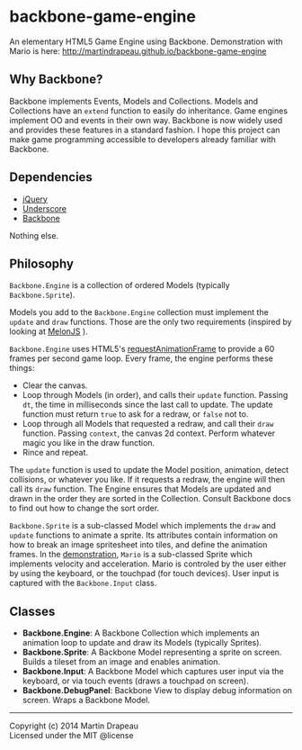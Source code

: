 backbone-game-engine
====================

An elementary HTML5 Game Engine using Backbone. Demonstration with Mario is here:
http://martindrapeau.github.io/backbone-game-engine


Why Backbone?
-------------

Backbone implements Events, Models and Collections. Models and Collections have an `extend` function to easily do inheritance. Game engines implement OO and events in their own way. Backbone is now widely used and provides these features in a standard fashion. I hope this project can make game programming accessible to developers already familiar with Backbone.


Dependencies
------------

- [jQuery](http://jquery.com/)
- [Underscore](http://underscorejs.org/)
- [Backbone](http://backbonejs.org/)

Nothing else.


Philosophy
----------

`Backbone.Engine` is a collection of ordered Models (typically `Backbone.Sprite`).

Models you add to the `Backbone.Engine` collection must implement the `update` and `draw` functions. Those are the only two requirements (inspired by looking at [MelonJS](https://github.com/melonjs/melonjs)
).

`Backbone.Engine` uses HTML5's [requestAnimationFrame](https://developer.mozilla.org/en/docs/Web/API/window.requestAnimationFrame) to provide a 60 frames per second game loop. Every frame, the engine performs these things:
- Clear the canvas.
- Loop through Models (in order), and calls their `update` function. Passing `dt`, the time in milliseconds since the last call to update. The update function must return `true` to ask for a redraw, or `false` not to.
- Loop through all Models that requested a redraw, and call their `draw` function. Passing `context`, the canvas 2d context. Perform whatever magic you like in the draw function.
- Rince and repeat.

The `update` function is used to update the Model position, animation, detect collisions, or whatever you like. If it requests a redraw, the engine will then call its `draw` function. The Engine ensures that Models are updated and drawn in the order they are sorted in the Collection. Consult Backbone docs to find out how to change the sort order.

`Backbone.Sprite` is a sub-classed Model which implements the `draw` and `update` functions to animate a sprite. Its attributes contain information on how to break an image spritesheet into tiles, and define the animation frames. In the [demonstration](http://martindrapeau.github.io/backbone-game-engine), `Mario` is a sub-classed Sprite which implements velocity and acceleration. Mario is controled by the user either by using the keyboard, or the touchpad (for touch devices). User input is captured with the `Backbone.Input` class.


Classes
-------

- **Backbone.Engine**: A Backbone Collection which implements an animation loop to update and draw its Models (typically Sprites).
- **Backbone.Sprite**: A Backbone Model representing a sprite on screen. Builds a tileset from an image and enables animation.
- **Backbone.Input**: A Backbone Model which captures user input via the keyboard, or via touch events (draws a touchpad on screen).
- **Backbone.DebugPanel**: Backbone View to display debug information on screen. Wraps a Backbone Model.

* * *

Copyright (c) 2014 Martin Drapeau<br/>
Licensed under the MIT @license